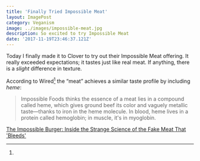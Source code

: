 ```yaml
---
title: 'Finally Tried Impossible Meat'
layout: ImagePost
category: Veganism
image: ../images/impossible-meat.jpg
description: So excited to try Impossible Meat
date: '2017-11-19T23:46:37.121Z'
---
```


Today I finally made it to Clover to try out their Impossible Meat offering. It really exceeded expectations; it tastes just like real meat. If anything, there is a _slight_ difference in texture.

According to Wired[^1] the “meat” achieves a similar taste profile by including _heme_:

> Impossible Foods thinks the essence of a meat lies in a compound called heme, which gives ground beef its color and vaguely metallic taste—thanks to iron in the heme molecule. In blood, heme lives in a protein called hemoglobin; in muscle, it's in myoglobin.

[^1]:

  [The Impossible Burger: Inside the Strange Science of the Fake Meat That 'Bleeds'](https://www.wired.com/story/the-impossible-burger/)
